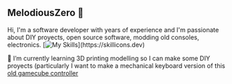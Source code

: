 ## MelodiousZero 👋
Hi, I'm a software developer with years of experience and I'm passionate about DIY proyects, open source software, modding old consoles, electronics.
[![My Skills](https://skillicons.dev/icons?i=arduino,html,css,azure,bitbucket,c,docker,fastapi,flask,git,github,gitlab,githubactions,gmail,graphql,ai,java,jenkins,kubernetes,linkedin,linux,matlab,mysql,mongodb,postgres,postman,powershell,py,rt,raspberrypi,react,regex,replit,sklearn,vscode,)](https://skillicons.dev)

🌱 I’m currently learning 3D printing modelling so I can make some DIY proyects (particularly I want to make a mechanical keyboard version of this [old gamecube controller](https://gccontrollerlibrary.com/ascii-asc-1901po-gamecube-controller/)

<!--
**MelodiousZero/MelodiousZero** is a ✨ _special_ ✨ repository because its `README.md` (this file) appears on your GitHub profile.

Here are some ideas to get you started:

- 🔭 I’m currently working on ...
- 🌱 I’m currently learning ...
- 👯 I’m looking to collaborate on ...
- 🤔 I’m looking for help with ...
- 💬 Ask me about ...
- 📫 How to reach me: ...
- 😄 Pronouns: ...
- ⚡ Fun fact: ...
-->
